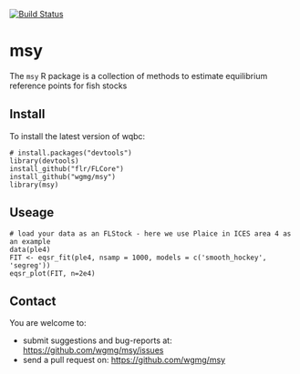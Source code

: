 [![Build Status](https://travis-ci.org/wgmg/msy.svg?branch=master)](https://travis-ci.org/wgmg/msy)

msy
===

The `msy` R package is a collection of methods to estimate equilibrium reference points for fish stocks

Install
-------

To install the latest version of wqbc:

    # install.packages("devtools")
    library(devtools)
    install_github("flr/FLCore")
    install_github("wgmg/msy")
    library(msy)


Useage
------

    # load your data as an FLStock - here we use Plaice in ICES area 4 as an example
    data(ple4)
    FIT <- eqsr_fit(ple4, nsamp = 1000, models = c('smooth_hockey', 'segreg'))
    eqsr_plot(FIT, n=2e4)

Contact
-------

You are welcome to:

* submit suggestions and bug-reports at: https://github.com/wgmg/msy/issues
* send a pull request on: https://github.com/wgmg/msy
